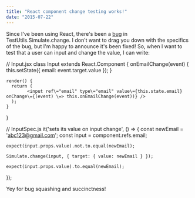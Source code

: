 ```yaml
---
title: "React component change testing works!"
date: "2015-07-22"
---
```


Since I've been using React, there's been a [bug](http://ianmcnally.me/blog/2015/5/5/testing-input-change-in-react) in TestUtils.Simulate.change. I don't want to drag you down with the specifics of the bug, but I'm happy to announce it's been fixed! So, when I want to test that a user can input and change the value, I can write:

// Input.jsx
class Input extends React.Component {
    onEmailChange(event) {
        this.setState({ email: event.target.value });
    }
    
    render() {
      return (
            <input ref\="email" type\="email" value\={this.state.email} onChange\={(event) \=> this.onEmailChange(event))} />
      );
    }
}

// InputSpec.js
it('sets its value on input change', () \=> {
    const newEmail \= 'abc123@gmail.com';
    const input \= component.refs.email;
    
    expect(input.props.value).not.to.equal(newEmail);

    Simulate.change(input, { target: { value: newEmail } });

    expect(input.props.value).to.equal(newEmail);
});

Yey for bug squashing and succinctness!

